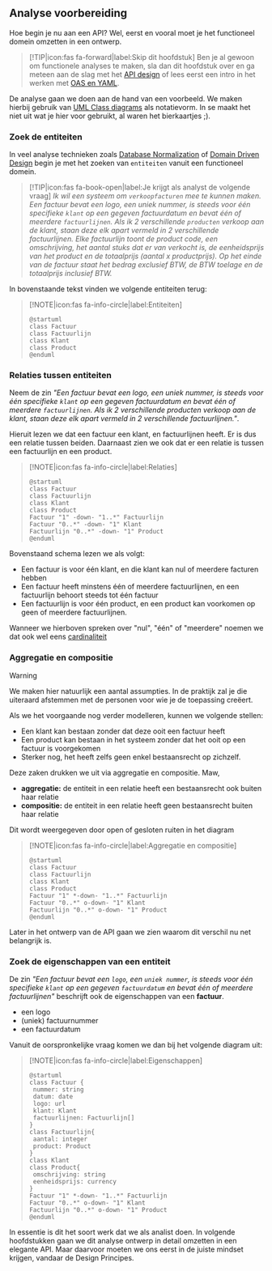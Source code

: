 ## Analyse voorbereiding

Hoe begin je nu aan een API? Wel, eerst en vooral moet je het functioneel domein omzetten in een ontwerp.

>[!TIP|icon:fas fa-forward|label:Skip dit hoofdstuk]
> Ben je al gewoon om functionele analyses te maken, sla dan dit hoofdstuk over en ga meteen aan de slag met het [API design](/content/designers/design) of lees eerst een intro in het werken met [OAS en YAML](/content/designers/oas-yaml).

De analyse gaan we doen aan de hand van een voorbeeld. We maken hierbij gebruik van [UML Class diagrams](https://en.wikipedia.org/wiki/Class_diagram) als notatievorm. In se maakt het niet uit wat je hier voor gebruikt, al waren het bierkaartjes ;).

### Zoek de entiteiten

In veel analyse technieken zoals [Database Normalization](https://en.wikipedia.org/wiki/Database_normalization) of [Domain Driven Design](https://en.wikipedia.org/wiki/Domain-driven_design) begin je met het zoeken van `entiteiten` vanuit een functioneel domein.


>[!TIP|icon:fas fa-book-open|label:Je krijgt als analyst de volgende vraag]
> *Ik wil een systeem om `verkoopfacturen` mee te kunnen maken. Een factuur bevat een logo, een uniek nummer, is steeds voor één specifieke `klant` op een gegeven factuurdatum en bevat één of meerdere `factuurlijnen`. Als ik 2 verschillende `producten` verkoop aan de klant, staan deze elk apart vermeld in 2 verschillende factuurlijnen. Elke factuurlijn toont de product code, een omschrijving, het aantal stuks dat er van verkocht is, de eenheidsprijs van het product en de totaalprijs (aantal x productprijs). Op het einde van de factuur staat het bedrag exclusief BTW, de BTW toelage en de totaalprijs inclusief BTW.*

In bovenstaande tekst vinden we volgende entiteiten terug:

>[!NOTE|icon:fas fa-info-circle|label:Entiteiten]
>``` plantuml
>@startuml
>class Factuur 
>class Factuurlijn
>class Klant
>class Product
>@enduml
>```

### Relaties tussen entiteiten

Neem de zin *"Een factuur bevat een logo, een uniek nummer, is steeds voor één specifieke `klant` op een gegeven factuurdatum en bevat één of meerdere `factuurlijnen`. Als ik 2 verschillende producten verkoop aan de klant, staan deze elk apart vermeld in 2 verschillende factuurlijnen."*.

Hieruit lezen we dat een factuur een klant, en factuurlijnen heeft. Er is dus een relatie tussen beiden. Daarnaast zien we ook dat er een relatie is tussen een factuurlijn en een product.

>[!NOTE|icon:fas fa-info-circle|label:Relaties]
>``` plantuml
>@startuml
>class Factuur 
>class Factuurlijn
>class Klant
>class Product
>Factuur "1" -down- "1..*" Factuurlijn
>Factuur "0..*" -down- "1" Klant
>Factuurlijn "0..*" -down- "1" Product
>@enduml
>```

Bovenstaand schema lezen we als volgt:

- Een factuur is voor één klant, en die klant kan nul of meerdere facturen hebben
- Een factuur heeft minstens één of meerdere factuurlijnen, en een factuurlijn behoort steeds tot één factuur
- Een factuurlijn is voor één product, en een product kan voorkomen op geen of meerdere factuurlijnen.

Wanneer we hierboven spreken over "nul", "één" of "meerdere" noemen we dat ook wel eens [cardinaliteit](https://en.wikipedia.org/wiki/Cardinality_(data_modeling))

### Aggregatie en compositie

> [!WARNING]
> We maken hier natuurlijk een aantal assumpties. In de praktijk zal je die uiteraard afstemmen met de personen voor wie je de toepassing creëert.


Als we het voorgaande nog verder modelleren, kunnen we volgende stellen:

- Een klant kan bestaan zonder dat deze ooit een factuur heeft
- Een product kan bestaan in het systeem zonder dat het ooit op een factuur is voorgekomen
- Sterker nog, het heeft zelfs geen enkel bestaansrecht op zichzelf.

Deze zaken drukken we uit via aggregatie en compositie. Maw,

- **aggregatie:** de entiteit in een relatie heeft een bestaansrecht ook buiten haar relatie
- **compositie:** de entiteit in een relatie heeft geen bestaansrecht buiten haar relatie

Dit wordt weergegeven door open of gesloten ruiten in het diagram

>[!NOTE|icon:fas fa-info-circle|label:Aggregatie en compositie]
>``` plantuml
>@startuml
>class Factuur 
>class Factuurlijn
>class Klant
>class Product
>Factuur "1" *-down- "1..*" Factuurlijn
>Factuur "0..*" o-down- "1" Klant
>Factuurlijn "0..*" o-down- "1" Product
>@enduml
>```

Later in het ontwerp van de API gaan we zien waarom dit verschil nu net belangrijk is.

### Zoek de eigenschappen van een entiteit

De zin *"Een factuur bevat een `logo`, een `uniek nummer`, is steeds voor één specifieke `klant` op een gegeven `factuurdatum` en bevat één of meerdere factuurlijnen"* beschrijft ook de eigenschappen van een **factuur**.

- een logo
- (uniek) factuurnummer
- een factuurdatum

Vanuit de oorspronkelijke vraag komen we dan bij het volgende diagram uit:

>[!NOTE|icon:fas fa-info-circle|label:Eigenschappen]
>``` plantuml
>@startuml
>class Factuur {
>  nummer: string
>  datum: date
>  logo: url
>  klant: Klant
>  factuurlijnen: Factuurlijn[]
>}
>class Factuurlijn{
>  aantal: integer
>  product: Product
>}
>class Klant
>class Product{
>  omschrijving: string
>  eenheidsprijs: currency
>}
>Factuur "1" *-down- "1..*" Factuurlijn
>Factuur "0..*" o-down- "1" Klant
>Factuurlijn "0..*" o-down- "1" Product
>@enduml
>```

In essentie is dit het soort werk dat we als analist doen. In volgende hoofdstukken gaan we dit analyse ontwerp in detail omzetten in een elegante API. Maar daarvoor moeten we ons eerst in de juiste mindset krijgen, vandaar de Design Principes.

